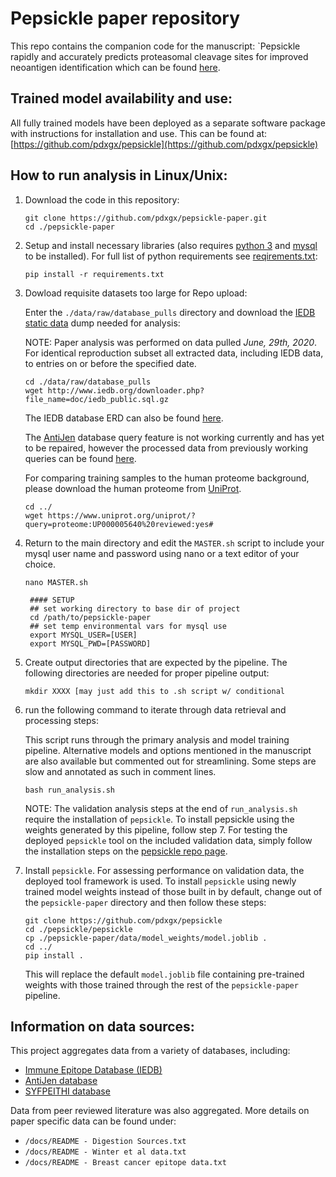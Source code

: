 # Pepsickle paper repository
This repo contains the companion code for the manuscript: `Pepsickle rapidly and accurately predicts proteasomal cleavage sites for improved neoantigen identification which can be found [here](https://www.biorxiv.org/content/10.1101/2021.05.14.444244v1).


## Trained model availability and use:
All fully trained models have been deployed as a separate software
package with instructions for installation and use. This can be found
at:
[https://github.com/pdxgx/pepsickle](https://github.com/pdxgx/pepsickle)

## How to run analysis in Linux/Unix:

1. Download the code in this repository:

   ```
   git clone https://github.com/pdxgx/pepsickle-paper.git
   cd ./pepsickle-paper
   ```

2. Setup and install necessary libraries (also requires [python 3](https://www.python.org/downloads/) and [mysql](https://dev.mysql.com/doc/mysql-getting-started/en/#mysql-getting-started-installing) to be installed). For full list of python requirements see [reqirements.txt]():

   ```
   pip install -r requirements.txt
   ```

3. Dowload requisite datasets too large for Repo upload:

    Enter the `./data/raw/database_pulls` directory and download the [IEDB static data](http://www.iedb.org/downloader.php?file_name=doc/iedb_public.sql.gz) dump needed for analysis:

    NOTE: Paper analysis was performed on data pulled *June, 29th, 2020*. For identical reproduction subset all extracted data, including IEDB data, to entries on or before the specified date.
   ```
   cd ./data/raw/database_pulls
   wget http://www.iedb.org/downloader.php?file_name=doc/iedb_public.sql.gz
   ```
   The IEDB database ERD can also be found [here](http://www.iedb.org/downloader.php?file_name=doc/iedb_public_erd.pdf).
   
   The [AntiJen](http://www.ddg-pharmfac.net/antijen/AntiJen/aj_tcr.htm) database query feature is not working currently and has yet to be repaired, however the processed data from previously working queries can be found [here](https://github.com/pdxgx/pepsickle-paper/blob/master/data/raw/database_pulls/AntiJen_Tcell_epitopes.csv).
   
   For comparing training samples to the human proteome background, please download the human proteome from [UniProt](https://www.uniprot.org/).
   ```
   cd ../
   wget https://www.uniprot.org/uniprot/?query=proteome:UP000005640%20reviewed:yes#
   ```

4. Return to the main directory and edit the `MASTER.sh` script to include your mysql user name and password using nano or a text editor of your choice.

   `nano MASTER.sh`
   ```
    #### SETUP
    ## set working directory to base dir of project
    cd /path/to/pepsickle-paper
    ## set temp environmental vars for mysql use
    export MYSQL_USER=[USER]
    export MYSQL_PWD=[PASSWORD]
   ```

5. Create output directories that are expected by the pipeline. The following directories are needed for proper pipeline output:
   ```
   mkdir XXXX [may just add this to .sh script w/ conditional
   ```
    
6. run the following command to iterate through data retrieval and
   processing steps:
   
   This script runs through the primary analysis and model training pipeline. Alternative models and options mentioned in the manuscript are also available but commented out for streamlining. Some steps are slow and annotated as such in comment lines.

   `bash run_analysis.sh`

    NOTE: The validation analysis steps at the end of `run_analysis.sh` require the installation of `pepsickle`. To install pepsickle using the weights generated by this pipeline, follow step 7. For testing the deployed `pepsickle` tool on the included validation data, simply follow the installation steps on the [pepsickle repo page](https://github.com/pdxgx/pepsickle).

7. Install `pepsickle`. For assessing performance on validation data, the deployed tool framework is used. To install `pepsickle` using newly trained model weights instead of those built in by default, change out of the `pepsickle-paper` directory and then follow these steps:

    ```
    git clone https://github.com/pdxgx/pepsickle
    cd ./pepsickle/pepsickle
    cp ./pepsickle-paper/data/model_weights/model.joblib .
    cd ../
    pip install .
    ```
    This will replace the default `model.joblib` file containing pre-trained weights with those trained through the rest of the `pepsickle-paper` pipeline.
## Information on data sources:

This project aggregates data from a variety of databases, including:
- [Immune Epitope Database (IEDB)](https://www.iedb.org/)
- [AntiJen database](http://www.ddg-pharmfac.net/antijen/AntiJen/antijenhomepage.htm)
- [SYFPEITHI database](http://www.syfpeithi.de/)

Data from peer reviewed literature was also aggregated. More details on paper specific data can be found under:
- `/docs/README - Digestion Sources.txt`
- `/docs/README - Winter et al data.txt`
- `/docs/README - Breast cancer epitope data.txt`


